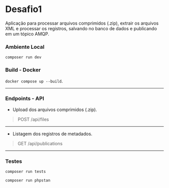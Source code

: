 # Desafio1

Aplicação para processar arquivos comprimidos (.zip), extrair os arquivos XML e processar os registros, salvando no banco de dados e publicando em um tópico AMQP.

### Ambiente Local
`composer run dev`

### Build - Docker
`docker compose up --build`.

---

### Endpoints - API

- Upload dos arquivos comprimidos (.zip).
>POST /api/files

---

- Listagem dos registros de metadados.
>GET /api/publications

---

### Testes

`composer run tests`

`composer run phpstan`